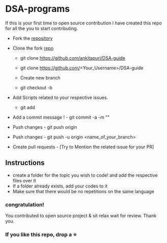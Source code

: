 # DSA-programs
If this is your first time to open source contribution I have created this repo for all the you to start contributing.

 -  Fork the [repository](https://github.com/ankitapuri/DSA-guide)
  -  Clone the fork [repo](https://github.com/ankitapuri/DSA-guide)
     - git clone https://github.com/ankitapuri/DSA-guide
     
     - git clone https://github.com/<Your_Username>/DSA-guide
      -  Create new branch 
     - git checkout -b <Your-Branch-Name>

 -  Add Scripts related to your respective issues.
     - git add <your-contribution>
  
   -  Add a commit message !
     - git commit -a -m "<Added your message>"
  -  Push changes
    - git push origin
  
   -  Push changes
    - git push -u origin <name_of_your_branch>
    
   -  Create pull requests
    - [Try to Mention the related issue for your PR]

## Instructions 
- create a folder for the topic you wish to code! and add the respective files over it
- If a folder already exists, add your codes to it
- Make sure that there would be no repetitions on the same language


### congratulation!
You contributed to open source project & sit relax wait for review. Thank you.
### If you like this repo, drop a ⭐

